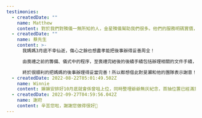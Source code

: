 ```yaml
---
testimonies:
  - createdDate: ""
    name: Matthew
    content: 對於我們對殯儀一無所知的人，金星殯儀幫助我們很多。他們的服務明碼實價，豐儉由人。感謝郭生幫忙辦理我外公的身後事，並親自打點一切，安排周到，各方面的流程才可得以順利，令我們感覺先人可以安心上路！
  - createdDate: ""
    name: 蔡先生
    content: >-
      我媽媽3月底不幸仙逝，傷心之餘也想盡孝能把後事辦得妥善周全！

      由喪禮之前的籌備、儀式中的程序，至喪禮完結後的後續手續包括辦理相關的文件手續，旻灝和他的團隊都非常認真、細心、盡責的幚忙辦理，讓我們做家屬的不用操心之餘，還覺得好貼心！

      終於很順利的把媽媽的後事辦理得妥當完善！所以都想借此對旻灝和他的團隊表示謝意！多謝幫忙！
  - createdDate: 2022-08-22T05:01:49.502Z
    name: Winnie
    content: 嫲嫲安排好10月底就會係曾咀上位，同時整埋爺爺無灰紀念，首抽位置已經滿意！謝謝你既幫忙，我地家族人多意見多，好多事情又唔熟悉，揸唔定主意，當我都答到發脾氣時，麻煩你一直咁好耐性解答，辛苦曬～～
  - createdDate: 2022-09-27T04:59:56.042Z
    name: 謝府
    content: 辛苦您啦，謝謝您做得很好🤝
---
```

